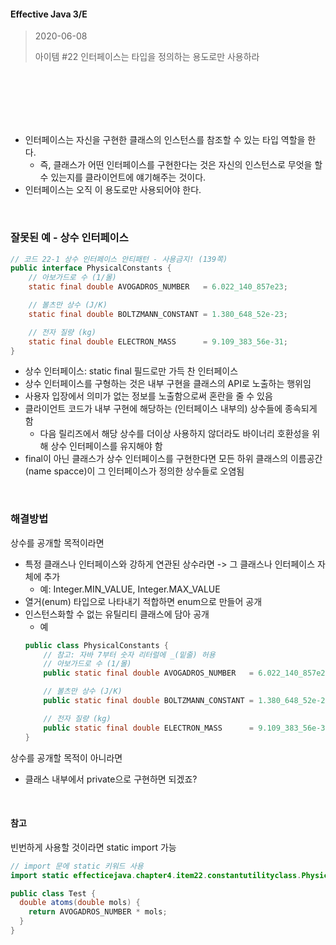 #### Effective Java 3/E
> 2020-06-08
>
> 아이템 #22 인터페이스는 타입을 정의하는 용도로만 사용하라

<br><br><br><br><br>


* 인터페이스는 자신을 구현한 클래스의 인스턴스를 참조할 수 있는 타입 역할을 한다.
  - 즉, 클래스가 어떤 인터페이스를 구현한다는 것은 자신의 인스턴스로 무엇을 할 수 있는지를 클라이언트에 얘기해주는 것이다.
* 인터페이스는 오직 이 용도로만 사용되어야 한다.

<br>

### 잘못된 예 - 상수 인터페이스
``` java
// 코드 22-1 상수 인터페이스 안티패턴 - 사용금지! (139쪽)
public interface PhysicalConstants {
    // 아보가드로 수 (1/몰)
    static final double AVOGADROS_NUMBER   = 6.022_140_857e23;

    // 볼츠만 상수 (J/K)
    static final double BOLTZMANN_CONSTANT = 1.380_648_52e-23;

    // 전자 질량 (kg)
    static final double ELECTRON_MASS      = 9.109_383_56e-31;
}
```
* 상수 인터페이스: static final 필드로만 가득 찬 인터페이스
* 상수 인터페이스를 구형하는 것은 내부 구현을 클래스의 API로 노출하는 행위임
* 사용자 입장에서 의미가 없는 정보를 노출함으로써 혼란을 줄 수 있음
* 클라이언트 코드가 내부 구현에 해당하는 (인터페이스 내부의) 상수들에 종속되게 함
  - 다음 릴리즈에서 해당 상수를 더이상 사용하지 않더라도 바이너리 호환성을 위해 상수 인터페이스를 유지해야 함
* final이 아닌 클래스가 상수 인터페이스를 구현한다면 모든 하위 클래스의 이름공간(name spacce)이 그 인터페이스가 정의한 상수들로 오염됨

<br>


### 해결방법
상수를 공개할 목적이라면
* 특정 클래스나 인터페이스와 강하게 연관된 상수라면 -> 그 클래스나 인터페이스 자체에 추가
  - 예: Integer.MIN_VALUE, Integer.MAX_VALUE
* 열거(enum) 타입으로 나타내기 적합하면 enum으로 만들어 공개
* 인스턴스화할 수 없는 유틸리티 클래스에 담아 공개
  - 예
  ``` java
  public class PhysicalConstants {
      // 참고: 자바 7부터 숫자 리터럴에 _(밑줄) 허용
      // 아보가드로 수 (1/몰)
      public static final double AVOGADROS_NUMBER   = 6.022_140_857e23;

      // 볼츠만 상수 (J/K)
      public static final double BOLTZMANN_CONSTANT = 1.380_648_52e-23;

      // 전자 질량 (kg)
      public static final double ELECTRON_MASS      = 9.109_383_56e-31;
  }
  ```
  
상수를 공개할 목적이 아니라면
* 클래스 내부에서 private으로 구현하면 되겠죠?


<br>

#### 참고 
빈번하게 사용할 것이라면 static import 가능

``` java
// import 문에 static 키워드 사용
import static effecticejava.chapter4.item22.constantutilityclass.Physical;

public class Test {
  double atoms(double mols) {
    return AVOGADROS_NUMBER * mols;
  }
}
```
